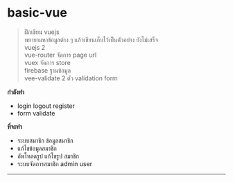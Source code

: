 # basic-vue

>ฝึกเขียน vuejs <br>
>พยายามหาข้อมูลต่าง ๆ แล้วเขียนเก็บไว้เป็นตัวอย่าง ยังไม่เสร็จ <br>
>vuejs 2 <br>
>vue-router จัดการ page url<br>
>vuex จัดการ store <br>
>firebase ฐานข้อมูล <br>
>vee-validate 2 ตัว validation form <br>

**กำลังทำ**
* login logout register
* form validate

**ที่จะทำ**
* ระบบสมาชิก ข้อมูลสมาชิก
* แก้ไขข้อมูลสมาชิก
* อัพโหลดรูป แก้ไขรูป สมาชิก
* ระบบจัดการสมาชิก admin user

---